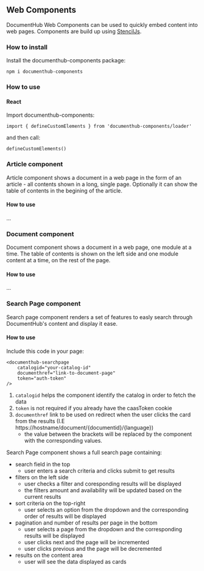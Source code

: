 ## Web Components

DocumentHub Web Components can be used to quickly embed content into web pages. Components are build up using [StencilJs](https://stenciljs.com/docs/introduction).

### How to install

Install the documenthub-components package:

```
npm i documenthub-components
```


### How to use

#### React

Import documenthub-components:

```
import { defineCustomElements } from 'documenthub-components/loader'
```

and then call:

```
defineCustomElements()
```



### Article component

Article component shows a document in a web page in the form of an article - all contents shown in a long, single page. Optionally it can show the table of contents in the begining of the article.

#### How to use

...


### Document component

Document component shows a document in a web page, one module at a time. The table of contents is shown on the left side and one module content at a time, on the rest of the page. 


#### How to use

...


### Search Page component

Search page component renders a set of features to easly search through DocumentHub's content and display it ease.

#### How to use

Include this code in your page:

```
<documenthub-searchpage 
    catalogid="your-catalog-id" 
    documenthref="link-to-document-page" 
    token="auth-token" 
/>
```

1. ```catalogid``` helps the component identify the catalog in order to fetch the data
2. ```token``` is not required if you already have the caasToken cookie
3. ```documenthref``` link to be used on redirect when the user clicks the card from the results 
    (I.E https://hostname/document/{documentid}/{language})
      - the value between the brackets will be replaced by the component with the corresponding values.


Search Page component shows a full search page containing:
- search field in the top
  - user enters a search criteria and clicks submit to get results 
- filters on the left side
  - user checks a filter and coresponding results will be displayed
  - the filters amount and availability will be updated based on the current results
- sort criteria on the top-right
  - user selects an option from the dropdown and the corresponding order of results will be displayed 
- pagination and number of results per page in the bottom
  - user selects a page from the dropdown and the corresponding results will be displayed
  - user clicks next and the page will be incremented
  - user clicks previous and the page will be decremented 
- results on the content area
  - user will see the data displayed as cards 

